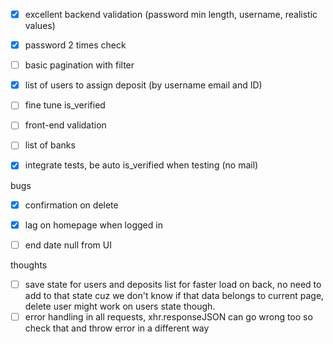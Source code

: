 - [x] excellent backend validation (password min length, username, realistic values)
- [x] password 2 times check
- [ ] basic pagination with filter
- [x] list of users to assign deposit (by username email and ID)
- [ ] fine tune is_verified
- [ ] front-end validation
- [ ] list of banks
- [x] integrate tests, be auto is_verified when testing (no mail)


bugs

- [x] confirmation on delete
- [x] lag on homepage when logged in
- [ ] end date null from UI


thoughts

- [ ] save state for users and deposits list for faster load on back, no need to add to that state cuz we don't know if that data belongs to current page, delete user might work on users state though.
- [ ] error handling in all requests, xhr.responseJSON can go wrong too so check that and throw error in a different way

